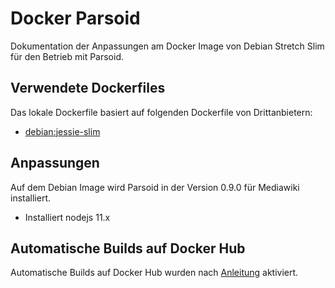 # Docker Parsoid

Dokumentation der Anpassungen am Docker Image von Debian Stretch Slim für den Betrieb mit Parsoid.

## Verwendete Dockerfiles

Das lokale Dockerfile basiert auf folgenden Dockerfile von Drittanbietern:
* [debian:jessie-slim](https://github.com/debuerreotype/debuerreotype/blob/master/Dockerfile)

## Anpassungen

Auf dem Debian Image wird Parsoid in der Version 0.9.0 für Mediawiki installiert.

* Installiert nodejs 11.x

## Automatische Builds auf Docker Hub

Automatische Builds auf Docker Hub wurden nach [Anleitung](https://docs.docker.com/docker-hub/builds/) aktiviert.
